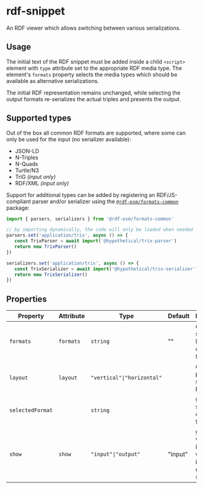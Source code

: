 # rdf-snippet

An RDF viewer which allows switching between various serializations.

## Usage

The initial text of the RDF snippet must be added inside a child `<script>` element with `type` attribute set to the appropriate
RDF media type. The element's `formats` property selects the media types which should be available as alternative serializations.

The initial RDF representation remains unchanged, while selecting the output formats re-serializes the actual triples and presents the output.

## Supported types

Out of the box all common RDF formats are supported, where some can only be used for the input (no serializer available):

- JSON-LD
- N-Triples
- N-Quads
- Turtle/N3
- TriG *(input only)*
- RDF/XML *(input only)*

Support for additional types can be added by registering an RDF/JS-compliant parser and/or serializer using the [`@rdf-esm/formats-common`](https://npm.im/@rdf-esm/formats-common)
package:

```js
import { parsers, serializers } from '@rdf-esm/formats-common'

// by importing dynamically, the code will only be loaded when needed
parsers.set('application/trix', async () => {
   const TrixParser = await import('@hypothetical/trix-parser')
   return new TrixParser()
})

serializers.set('application/trix', async () => {
   const TrixSerializer = await import('@hypothetical/trix-serializer')
   return new TrixSerializer()
})
```

## Properties

| Property         | Attribute | Type                       | Default | Description                                      |
|------------------|-----------|----------------------------|---------|--------------------------------------------------|
| `formats`        | `formats` | `string`                   | ""      | comma-separated list of output formats           |
| `layout`         | `layout`  | `"vertical"\|"horizontal"` |         | controls the position of selection buttons       |
| `selectedFormat` |           | `string`                   |         | gets the selected output format                  |
| `show`           | `show`    | `"input"\|"output"`        | "input" | gets a value indicating whether the input or editor is shown |
